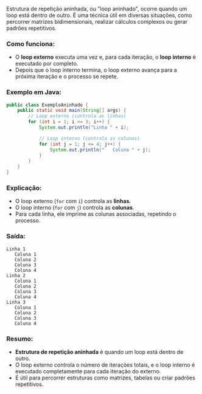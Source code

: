 Estrutura de repetição aninhada, ou "loop aninhado", ocorre quando um loop está dentro de outro. É uma técnica útil em
diversas situações, como percorrer matrizes bidimensionais, realizar cálculos complexos ou gerar padrões repetitivos.

### Como funciona:

- O **loop externo** executa uma vez e, para cada iteração, o **loop interno** é executado por completo.
- Depois que o loop interno termina, o loop externo avança para a próxima iteração e o processo se repete.

### Exemplo em Java:

```java
public class ExemploAninhado {
    public static void main(String[] args) {
        // Loop externo (controla as linhas)
        for (int i = 1; i <= 3; i++) {
            System.out.println("Linha " + i);

            // Loop interno (controla as colunas)
            for (int j = 1; j <= 4; j++) {
                System.out.println("   Coluna " + j);
            }
        }
    }
}
```

### Explicação:

- O loop externo (`for` com `i`) controla as **linhas**.
- O loop interno (`for` com `j`) controla as **colunas**.
- Para cada linha, ele imprime as colunas associadas, repetindo o processo.

### Saída:

```
Linha 1
   Coluna 1
   Coluna 2
   Coluna 3
   Coluna 4
Linha 2
   Coluna 1
   Coluna 2
   Coluna 3
   Coluna 4
Linha 3
   Coluna 1
   Coluna 2
   Coluna 3
   Coluna 4
```

### Resumo:

- **Estrutura de repetição aninhada** é quando um loop está dentro de outro.
- O loop externo controla o número de iterações totais, e o loop interno é executado completamente para cada iteração do
  externo.
- É útil para percorrer estruturas como matrizes, tabelas ou criar padrões repetitivos.